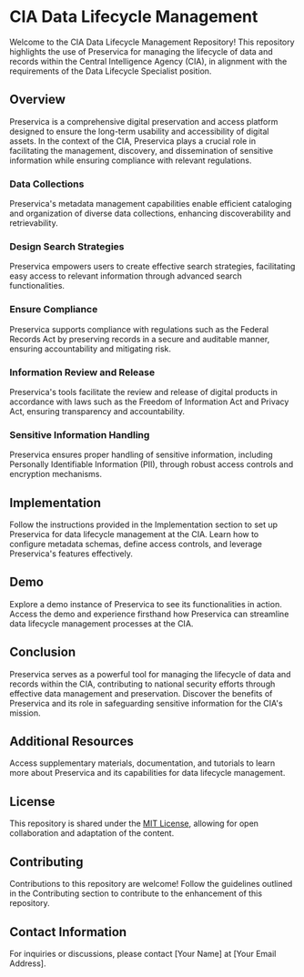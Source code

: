 # CIA Data Lifecycle Management

Welcome to the CIA Data Lifecycle Management Repository! This repository highlights the use of Preservica for managing the lifecycle of data and records within the Central Intelligence Agency (CIA), in alignment with the requirements of the Data Lifecycle Specialist position. 

## Overview

Preservica is a comprehensive digital preservation and access platform designed to ensure the long-term usability and accessibility of digital assets. In the context of the CIA, Preservica plays a crucial role in facilitating the management, discovery, and dissemination of sensitive information while ensuring compliance with relevant regulations.


### Data Collections

Preservica's metadata management capabilities enable efficient cataloging and organization of diverse data collections, enhancing discoverability and retrievability.

### Design Search Strategies

Preservica empowers users to create effective search strategies, facilitating easy access to relevant information through advanced search functionalities.

### Ensure Compliance

Preservica supports compliance with regulations such as the Federal Records Act by preserving records in a secure and auditable manner, ensuring accountability and mitigating risk.

### Information Review and Release

Preservica's tools facilitate the review and release of digital products in accordance with laws such as the Freedom of Information Act and Privacy Act, ensuring transparency and accountability.

### Sensitive Information Handling

Preservica ensures proper handling of sensitive information, including Personally Identifiable Information (PII), through robust access controls and encryption mechanisms.

## Implementation

Follow the instructions provided in the Implementation section to set up Preservica for data lifecycle management at the CIA. Learn how to configure metadata schemas, define access controls, and leverage Preservica's features effectively.

## Demo

Explore a demo instance of Preservica to see its functionalities in action. Access the demo and experience firsthand how Preservica can streamline data lifecycle management processes at the CIA.

## Conclusion

Preservica serves as a powerful tool for managing the lifecycle of data and records within the CIA, contributing to national security efforts through effective data management and preservation. Discover the benefits of Preservica and its role in safeguarding sensitive information for the CIA's mission.

## Additional Resources

Access supplementary materials, documentation, and tutorials to learn more about Preservica and its capabilities for data lifecycle management.

## License

This repository is shared under the [MIT License](LICENSE), allowing for open collaboration and adaptation of the content.

## Contributing

Contributions to this repository are welcome! Follow the guidelines outlined in the Contributing section to contribute to the enhancement of this repository.

## Contact Information

For inquiries or discussions, please contact [Your Name] at [Your Email Address].


